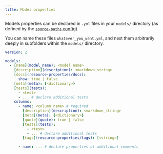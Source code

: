 ```yaml
---
title: Model properties
---
```


Models properties can be declared in `.yml` files in your `models/` directory (as defined by the [`source-paths` config](source-paths)).

You can name these files `whatever_you_want.yml`, and nest them arbitrarily deeply in subfolders within the `models/` directory.

<File name='models/<filename>.yml'>

```yml
version: 2

models:
  - [name](model_name): <model name>
    [description](description): <markdown_string>
    [docs](resource-properties/docs):
      show: true | false
    [meta](meta): {<dictionary>}
    [tests](tests):
      - <test>
      - ... # declare additional tests
    columns:
      - name: <column_name> # required
        [description](description): <markdown_string>
        [meta](meta): {<dictionary>}
        [quote](quote): true | false
        [tests](tests):
          - <test>
          - ... # declare additional tests
        [tags](resource-properties/tags): [<string>]

      - name: ... # declare properties of additional comments

```

</File>

<!---
FAQs
- Do I need to declare every column for it to render in documentation?
--->
